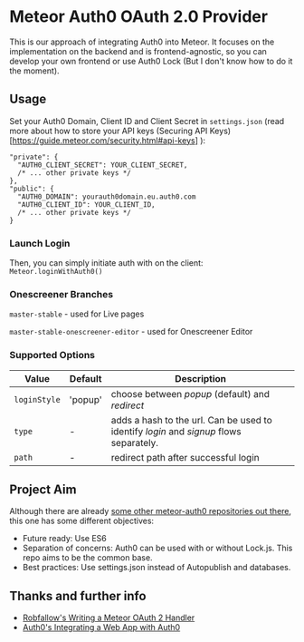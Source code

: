 Meteor Auth0 OAuth 2.0 Provider
===============================

This is our approach of integrating Auth0 into Meteor. It focuses on the implementation on the 
backend and is frontend-agnostic, so you can develop your own frontend or use Auth0 Lock (But I don't know how to do it the moment).


## Usage

Set your Auth0 Domain, Client ID and Client Secret in `settings.json` (read more about how to store
your API keys (Securing API Keys)[https://guide.meteor.com/security.html#api-keys] ):

```
"private": {
  "AUTH0_CLIENT_SECRET": YOUR_CLIENT_SECRET,
  /* ... other private keys */
},
"public": {
  "AUTH0_DOMAIN": yourauth0domain.eu.auth0.com
  "AUTH0_CLIENT_ID": YOUR_CLIENT_ID,
  /* ... other private keys */
}
```

### Launch Login
Then, you can simply initiate auth with on the client:
``` Meteor.loginWithAuth0() ```

### Onescreener Branches
```master-stable``` - used for Live pages

```master-stable-onescreener-editor``` - used for Onescreener Editor


### Supported Options
Value | Default | Description
--- | --- | ---
`loginStyle` | 'popup' | choose between *popup* (default) and *redirect*
`type` | - | adds a hash to the url. Can be used to identify *login* and *signup* flows separately.
`path` | - | redirect path after successful login 

## Project Aim
Although there are already [some other meteor-auth0 repositories out there](https://github.com/search?utf8=%E2%9C%93&q=meteor+auth0), this one has some different objectives:
- Future ready: Use ES6
- Separation of concerns: Auth0 can be used with or without Lock.js. This repo aims to be the common base.
- Best practices: Use settings.json instead of Autopublish and databases.

## Thanks and further info
- [Robfallow's Writing a Meteor OAuth 2 Handler](http://robfallows.github.io/2015/12/17/writing-an-oauth-2-handler.html)
- [Auth0's Integrating a Web App with Auth0](https://auth0.com/docs/oauth-web-protocol)
